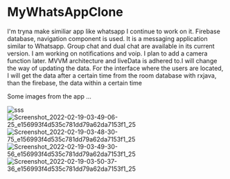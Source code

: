 # MyWhatsAppClone
 I'm tryna make similiar app like whatsapp
I continue to work on it. Firebase database, navigation component is used. It is a messaging application similar to Whatsapp. Group chat and dual chat are available in its current version. I am working on notifications and voip. I plan to add a camera function later. MVVM architecture and liveData is adhered to.I will change the way of updating the data. For the interface where the users are located, I will get the data after a certain time from the room database with rxjava, than the firebase, the data within a certain time

Some images from the app ...

![sss](https://user-images.githubusercontent.com/9730563/154779300-e70ebf54-f3b4-497c-8e68-4f42a806afaf.jpg)
![Screenshot_2022-02-19-03-49-06-25_e156993f4d535c781dd79a62da7153f1_25](https://user-images.githubusercontent.com/9730563/154779428-b31c5577-4f18-49e7-a95a-548965a09612.jpg)
![Screenshot_2022-02-19-03-48-30-75_e156993f4d535c781dd79a62da7153f1_25](https://user-images.githubusercontent.com/9730563/154779425-772a21ff-43db-4c93-be2c-2c40828d630d.jpg)
![Screenshot_2022-02-19-03-49-30-56_e156993f4d535c781dd79a62da7153f1_25](https://user-images.githubusercontent.com/9730563/154779475-6bb48214-41b9-46ab-9cc6-eda82f02c520.jpg)![Screenshot_2022-02-19-03-50-37-36_e156993f4d535c781dd79a62da7153f1_25](https://user-images.githubusercontent.com/9730563/154779487-4120e878-85ea-41ef-8e07-3949c7be7b3c.jpg)

